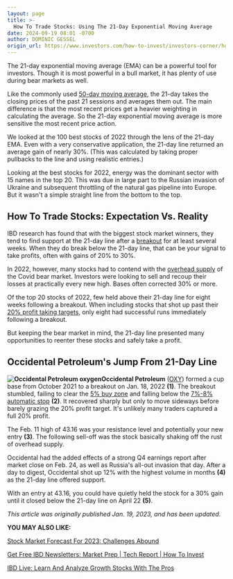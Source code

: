 ```yaml
---
layout: page
title: >-
  How To Trade Stocks: Using The 21-Day Exponential Moving Average
date: 2024-09-19 08:01 -0700
author: DOMINIC GESSEL
origin_url: https://www.investors.com/how-to-invest/investors-corner/how-to-trade-stocks-using-21-day-exponential-moving-average/
---
```


The 21-day exponential moving average (EMA) can be a powerful tool for investors. Though it is most powerful in a bull market, it has plenty of use during bear markets as well.

Like the commonly used [50-day moving average](https://www.investors.com/how-to-invest/investors-corner/50-day-moving-average-identifies-buy-sell-signals/), the 21-day takes the closing prices of the past 21 sessions and averages them out. The main difference is that the most recent prices get a heavier weighting in calculating the average. So the 21-day exponential moving average is more sensitive the most recent price action.

We looked at the 100 best stocks of 2022 through the lens of the 21-day EMA. Even with a very conservative application, the 21-day line returned an average gain of nearly 30%. (This was calculated by taking proper pullbacks to the line and using realistic entries.)

Looking at the best stocks for 2022, energy was the dominant sector with 15 names in the top 20. This was due in large part to the Russian invasion of Ukraine and subsequent throttling of the natural gas pipeline into Europe. But it wasn't a simple straight line from the bottom to the top.

## How To Trade Stocks: Expectation Vs. Reality

IBD research has found that with the biggest stock market winners, they tend to find support at the 21-day line after a [breakout](https://www.investors.com/how-to-invest/investors-corner/what-is-stock-breakout/) for at least several weeks. When they do break below the 21-day line, that can be your signal to take profits, often with gains of 20% to 30%.

In 2022, however, many stocks had to contend with the [overhead supply](https://www.investors.com/how-to-invest/investors-corner/stock-chart-reading-overhead-supply/) of the Covid bear market. Investors were looking to sell and recoup their losses at practically every new high. Bases often corrected 30% or more.

Of the top 20 stocks of 2022, few held above their 21-day line for eight weeks following a breakout. When including stocks that shot up past their [20% profit taking targets](https://www.investors.com/how-to-invest/investors-corner/how-to-build-long-term-profits-in-stocks-take-many-gains-at-20-25/), only eight had successful runs immediately following a breakout.

But keeping the bear market in mind, the 21-day line presented many opportunities to reenter these stocks and safely take a profit.

## Occidental Petroleum's Jump From 21-Day Line

**![Occidental Petroleum oxygen](https://www.investors.com/wp-content/uploads/2023/01/IC2c012323-300x161.jpg)Occidental Petroleum** ([OXY](https://research.investors.com/quote.aspx?symbol=OXY)) formed a cup base from October 2021 to a breakout on Jan. 18, 2022 **(1)**. The breakout stumbled, failing to clear the [5% buy zone](https://www.investors.com/how-to-invest/investors-corner/buy-zone-gives-investors-chance-to-buy-top-stocks-beyond-breakout/) and falling below the [7%-8% automatic stop](https://www.investors.com/how-to-invest/investors-corner/still-the-no-1-rule-for-stock-investors-always-cut-your-losses-short/) **(2)**. It recovered sharply but only to move sideways before barely grazing the 20% profit target. It's unlikely many traders captured a full 20% profit.

The Feb. 11 high of 43.16 was your resistance level and potentially your new entry **(3)**. The following sell-off was the stock basically shaking off the rust of overhead supply.

Occidental had the added effects of a strong Q4 earnings report after market close on Feb. 24, as well as Russia's all-out invasion that day. After a day to digest, Occidental shot up 12% with the highest volume in months **(4)** as the 21-day line offered support.

With an entry at 43.16, you could have quietly held the stock for a 30% gain until it closed below the 21-day line on April 22 **(5)**.

_This article was originally published Jan. 19, 2023, and has been updated._

**YOU MAY ALSO LIKE:**

[Stock Market Forecast For 2023: Challenges Abound](https://www.investors.com/news/stock-market-forecast-2023-challenges-abound-for-sp500-dow-jones-stock-pickers-can-shine/)

[Get Free IBD Newsletters: Market Prep \| Tech Report \| How To Invest](https://shop.investors.com/offer/splashresponsive.aspx?id=newsletters-howtoinvest)

[IBD Live: Learn And Analyze Growth Stocks With The Pros](https://shop.investors.com/offer/splashresponsive.aspx?id=IBD-Live&intcode=icmhpbrdcstmsg|cms|ibdlive|2019|11|ibdlive|na|707596&src=A00387A)


